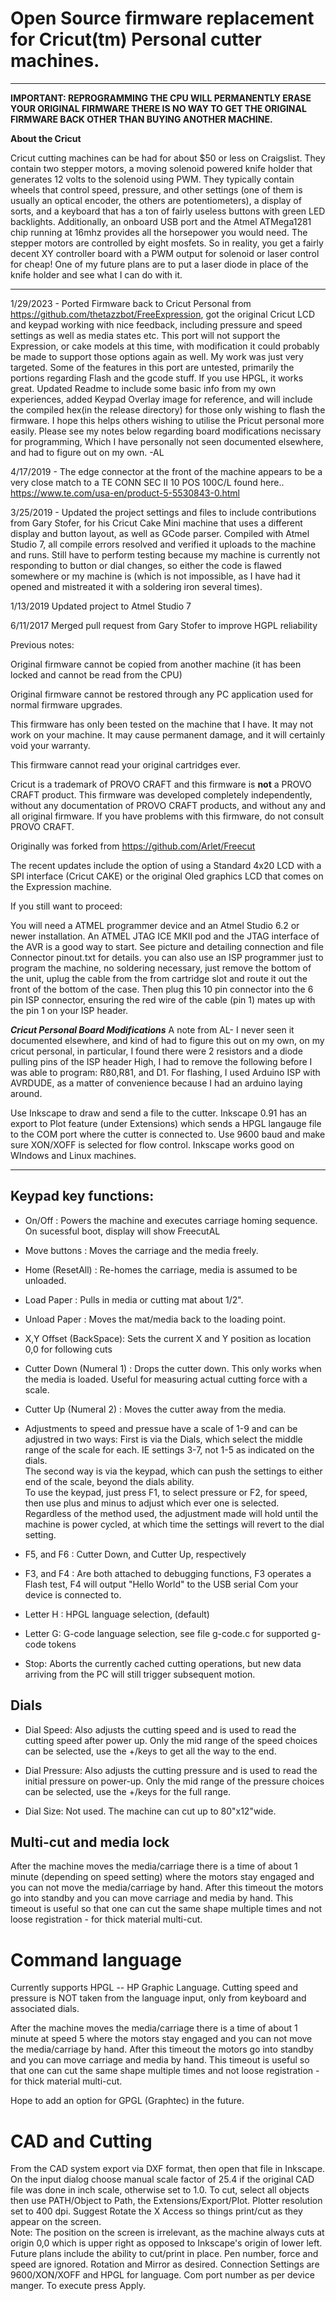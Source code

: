 # Open Source firmware replacement for Cricut(tm) Personal cutter machines. #

----------

**IMPORTANT: REPROGRAMMING THE CPU WILL PERMANENTLY ERASE YOUR ORIGINAL FIRMWARE
THERE IS NO WAY TO GET THE ORIGINAL FIRMWARE BACK OTHER THAN BUYING ANOTHER MACHINE.** 

**About the Cricut** 

Cricut cutting machines can be had for about $50 or less on Craigslist.  They contain two stepper motors, a moving solenoid powered knife holder that generates 12 volts to the solenoid using PWM.  They typically contain wheels that control speed, pressure, and other settings (one of them is usually an optical encoder, the others are potentiometers), a display of sorts, and a keyboard that has a ton of fairly useless buttons with green LED backlights.  Additionally, an onboard USB port and the Atmel ATMega1281 chip running at 16mhz provides all the horsepower you would need.  The stepper motors are controlled by eight mosfets.  So in reality, you get a fairly decent XY controller board with a PWM output for solenoid or laser control for cheap!  One of my future plans are to put a laser diode in place of the knife holder and see what I can do with it.

*******************************************************************************
1/29/2023 - Ported Firmware back to Cricut Personal from https://github.com/thetazzbot/FreeExpression, got the original Cricut LCD and keypad working with nice feedback, including 
pressure and speed settings as well as media states etc. This port will not support the Expression, or cake models at this time, with modification it could probably be made to 
support those options again as well.  My work was just very targeted. Some of the features in this port are untested, primarily the portions regarding Flash and the gcode stuff.  If you use HPGL, it works great.  Updated Readme to include some basic info from my own experiences, added Keypad Overlay image for reference, 
and will include the compiled hex(in the release directory) for those only wishing to flash the firmware.  I hope this helps others wishing to utilise the Pricut personal more easily.  Please see my notes below regarding board modifications necissary for programming, Which I have personally not seen documented elsewhere, and had to figure out on my own.  -AL 

4/17/2019 - The edge connector at the front of the machine appears to be a very close match to a TE CONN SEC II 10 POS 100C/L found here.. https://www.te.com/usa-en/product-5-5530843-0.html

3/25/2019 - Updated the project settings and files to include contributions from Gary Stofer, for his Cricut Cake Mini machine that uses a different display and button layout, as well as GCode parser.  Compiled with Atmel Studio 7, all compile errors resolved and verified it uploads to the machine and runs.  Still have to perform testing because my machine is currently not responding to button or dial changes, so either the code is flawed somewhere or my machine is (which is not impossible, as I have had it opened and mistreated it with a soldering iron several times).

1/13/2019
Updated project to Atmel Studio 7

6/11/2017 
Merged pull request from Gary Stofer to improve HGPL reliability

Previous notes:

Original firmware cannot be copied from another machine (it has been
locked and cannot be read from the CPU)

Original firmware cannot be restored through any PC application used for normal firmware upgrades.

This firmware has only been tested on the machine that I have. It may not work on your machine.  It may cause permanent damage, and it
will certainly void your warranty.

This firmware cannot read your original cartridges ever.

Cricut is a trademark of PROVO CRAFT and this firmware is **not** a PROVO CRAFT product. This firmware  was developed completely independently, without any documentation of PROVO CRAFT products, and without any and all original firmware. If you have problems with this firmware, do not consult PROVO CRAFT. 

Originally was forked from https://github.com/Arlet/Freecut  

The recent updates include the option of using a Standard 4x20 LCD with a SPI interface (Cricut CAKE)  or the original Oled graphics LCD that comes on the Expression machine. 

If you still want to proceed:

You will need a ATMEL programmer device and an Atmel Studio 6.2 or newer installation. An ATMEL JTAG ICE MKII pod and the JTAG interface of the AVR is a good way to start. See picture and detailing connection and file Connector pinout.txt for details. you can also use an ISP programmer just to program the machine, no soldering necessary, just remove the bottom of the unit, uplug the cable from the from cartridge slot and route it out the front of the bottom of the case. Then plug this 10 pin connector into the 6 pin ISP connector, ensuring the red wire of the cable (pin 1) mates up with the pin 1 on your ISP header.  

*****Cricut Personal Board Modifications*****
A note from AL- I never seen it documented elsewhere, and kind of had to figure this out on my own, on my cricut personal, in particular, I found 
there were 2 resistors and a diode pulling pins of the ISP header High, I had to remove the following before I was able to program: R80,R81, and D1.  For flashing, I used Arduino ISP with AVRDUDE, as a matter of convenience because I had an arduino laying around.  

Use Inkscape to draw and send a file to the cutter.  Inkscape 0.91 has an export to Plot feature (under Extensions) which sends a HPGL langauge file to the COM port where the cutter is connected to. Use 9600 baud and  make sure XON/XOFF is selected for flow control. Inkscape works good on WIndows and Linux machines. 

----------


## Keypad key functions: ##

- On/Off : Powers the machine and executes carriage homing sequence. On sucessful boot, display will show FreecutAL
- Move buttons : Moves the carriage and the media freely.
- Home (ResetAll) : Re-homes the carriage, media is assumed to be unloaded.
- Load Paper		 : Pulls in media or cutting mat about 1/2".
- Unload Paper	 : Moves the mat/media back to the loading point. 
- X,Y Offset (BackSpace): Sets the current X and Y position as location 0,0 for following cuts
- Cutter Down (Numeral 1) : Drops the cutter down. This only works when the media is loaded. Useful  for measuring actual cutting force with a scale.
- Cutter Up (Numeral 2)  : Moves the cutter away from the media.
- Adjustments to speed and pressue have a scale of 1-9 and can be adjustred in two ways:
	First is via the Dials, which select the middle range of the scale for each. IE settings 3-7, not 1-5 as indicated on the dials.   
	The second way is via the keypad, which can push the settings to either end of the scale, beyond the dials ability.  
		To use the keypad, just press F1, to select pressure or F2, for speed, then use plus and minus to adjust which ever one is selected.  
		Regardless of the method used, the adjustment made will hold until the machine is power cycled, at which time the settings will revert to the dial setting.  
- F5, and F6 : Cutter Down, and Cutter Up, respectively
- F3, and F4 : Are both attached to debugging functions, F3 operates a Flash test, F4 will output "Hello World" to the USB serial Com your device is connected to.  
- Letter H : HPGL language selection, (default)
- Letter G: G-code language selection, see file g-code.c for supported g-code tokens

- Stop: Aborts the currently cached cutting operations, but new data arriving from the PC will still trigger subsequent motion.

## Dials ##

- Dial Speed: 	Also adjusts the cutting speed and is used to read the cutting speed after power up. Only the mid range of the speed choices can be selected, use the +/keys to get all the way to the end.

- Dial Pressure: Also adjusts the cutting pressure and is used to read the initial pressure on power-up. Only the mid range of the pressure choices can be selected, use the +/keys for the full range.

- Dial Size:  Not used. The machine can cut up to 80"x12"wide.

## Multi-cut and media lock ##

After the machine moves the media/carriage there is a time of about 1 minute (depending on speed setting) where the motors stay engaged and you can not move the media/carriage by hand. After this timeout the motors go into standby and you can move carriage and media by hand. This timeout is useful so that one can cut the same shape multiple times and not loose registration - for thick material multi-cut.

# Command language #


Currently supports HPGL -- HP Graphic Language. Cutting speed and pressure is NOT taken from the language input, only from keyboard and associated dials.

After the machine moves the media/carriage there is a time of about 1 minute at speed 5 where the motors stay engaged and you can not move the media/carriage by hand. After this timeout the motors go into standby and you can move carriage and media by hand. This timeout is useful so that one can cut the same shape multiple times and not loose registration - for thick material multi-cut.

Hope to add an option for GPGL (Graphtec)  in the future. 

# CAD and Cutting #
From the CAD system export via DXF format, then open that file in Inkscape. On the input dialog choose manual scale factor of 25.4 if the original CAD file was done in inch scale, otherwise set to 1.0. 
To cut, select all objects then use PATH/Object to Path, the Extensions/Export/Plot.  Plotter resolution set to 400 dpi.  Suggest Rotate the X Access so things print/cut as they appear on the screen.  
Note: The position on the screen is irrelevant, as the machine always cuts at origin 0,0 which is upper right as opposed to Inkscape's origin of lower left. Future plans include the ability to cut/print in place.
Pen number, force and speed are ignored. Rotation and Mirror as desired. Connection Settings are 9600/XON/XOFF and HPGL for language. Com port number as per device manger.   To execute press Apply. 


 

